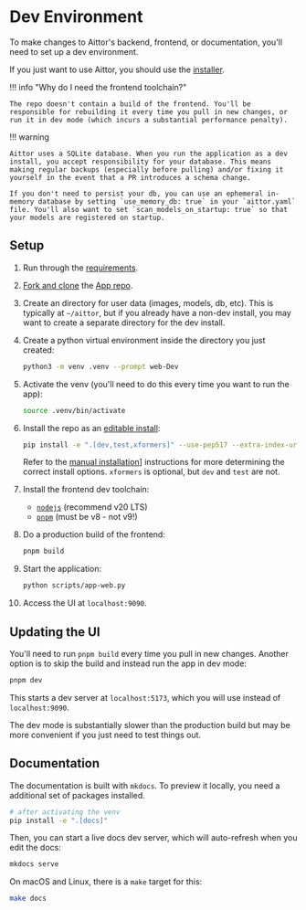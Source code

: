 # Dev Environment

To make changes to Aittor's backend, frontend, or documentation, you'll need to set up a dev environment.

If you just want to use Aittor, you should use the [installer][installer link].

!!! info "Why do I need the frontend toolchain?"

    The repo doesn't contain a build of the frontend. You'll be responsible for rebuilding it every time you pull in new changes, or run it in dev mode (which incurs a substantial performance penalty).

!!! warning

    Aittor uses a SQLite database. When you run the application as a dev install, you accept responsibility for your database. This means making regular backups (especially before pulling) and/or fixing it yourself in the event that a PR introduces a schema change.

    If you don't need to persist your db, you can use an ephemeral in-memory database by setting `use_memory_db: true` in your `aittor.yaml` file. You'll also want to set `scan_models_on_startup: true` so that your models are registered on startup.

## Setup

1. Run through the [requirements][requirements link].
1. [Fork and clone][forking link] the [App repo][repo link].
1. Create an directory for user data (images, models, db, etc). This is typically at `~/aittor`, but if you already have a non-dev install, you may want to create a separate directory for the dev install.
1. Create a python virtual environment inside the directory you just created:

   ```sh
   python3 -m venv .venv --prompt web-Dev
   ```

1. Activate the venv (you'll need to do this every time you want to run the app):

   ```sh
   source .venv/bin/activate
   ```

1. Install the repo as an [editable install][editable install link]:

   ```sh
   pip install -e ".[dev,test,xformers]" --use-pep517 --extra-index-url https://download.pytorch.org/whl/cu121
   ```

   Refer to the [manual installation][manual install link]] instructions for more determining the correct install options. `xformers` is optional, but `dev` and `test` are not.

1. Install the frontend dev toolchain:

   - [`nodejs`](https://nodejs.org/) (recommend v20 LTS)
   - [`pnpm`](https://pnpm.io/installation#installing-a-specific-version) (must be v8 - not v9!)

1. Do a production build of the frontend:

   ```sh
   pnpm build
   ```

1. Start the application:

   ```sh
   python scripts/app-web.py
   ```

1. Access the UI at `localhost:9090`.

## Updating the UI

You'll need to run `pnpm build` every time you pull in new changes. Another option is to skip the build and instead run the app in dev mode:

```sh
pnpm dev
```

This starts a dev server at `localhost:5173`, which you will use instead of `localhost:9090`.

The dev mode is substantially slower than the production build but may be more convenient if you just need to test things out.

## Documentation

The documentation is built with `mkdocs`. To preview it locally, you need a additional set of packages installed.

```sh
# after activating the venv
pip install -e ".[docs]"
```

Then, you can start a live docs dev server, which will auto-refresh when you edit the docs:

```sh
mkdocs serve
```

On macOS and Linux, there is a `make` target for this:

```sh
make docs
```

[installer link]: ../installation/installer.md
[forking link]: https://docs.github.com/en/pull-requests/collaborating-with-pull-requests/working-with-forks/fork-a-repo
[requirements link]: ../installation/requirements.md
[repo link]: https://github.com/aittorai/ai
[manual install link]: ../installation/manual.md
[editable install link]: https://pip.pypa.io/en/latest/cli/pip_install/#cmdoption-e
